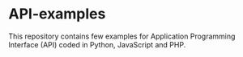 # API-examples
This repository contains few examples for Application Programming Interface (API) coded in Python, JavaScript and PHP.
